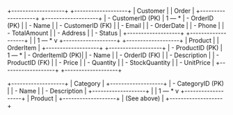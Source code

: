 +-------------------+       +-------------------+
|     Customer      |       |      Order        |
+-------------------+       +-------------------+
| - CustomerID (PK) | 1 — * | - OrderID (PK)    |
| - Name            |       | - CustomerID (FK) |
| - Email           |       | - OrderDate       |
| - Phone           |       | - TotalAmount     |
| - Address         |       | - Status          |
+-------------------+       +-------------------+
                                 |
                                 | 1 — *
                                 v
+-------------------+       +-------------------+
|     Product       |       |    OrderItem      |
+-------------------+       +-------------------+
| - ProductID (PK)  | 1 — * | - OrderItemID (PK)|
| - Name            |       | - OrderID (FK)    |
| - Description     |       | - ProductID (FK)  |
| - Price           |       | - Quantity        |
| - StockQuantity   |       | - UnitPrice       |
+-------------------+       +-------------------+

+-------------------+
|    Category       |
+-------------------+
| - CategoryID (PK) |
| - Name            |
| - Description     |
+-------------------+
          |
          | 1 — *
          v
+-------------------+
|     Product       |
+-------------------+
| (See above)       |
+-------------------+
